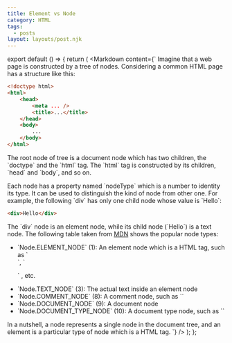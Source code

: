 ```yaml
---
title: Element vs Node
category: HTML
tags:
  - posts
layout: layouts/post.njk
---
```


export default () => {
    return (
<Markdown
    content={`
Imagine that a web page is constructed by a tree of nodes. Considering a common HTML page has a structure like this:

~~~ html
<!doctype html>
<html>
    <head>
        <meta ... />
        <title>...</title>
    </head>
    <body>
        ...
    </body>
</html>
~~~

The root node of tree is a document node which has two children, the \`doctype\` and the \`html\` tag. 
The \`html\` tag is constructed by its children, \`head\` and \`body\`, and so on.

Each node has a property named \`nodeType\` which is a number to identity its type. It can be used to distinguish 
the kind of node from other one. For example, the following \`div\` has only one child node whose value is \`Hello\`:

~~~ html
<div>Hello</div>
~~~

The \`div\` node is an element node, while its child node (\`Hello\`) is a text node. The following table taken from 
[MDN](https://developer.mozilla.org/en-US/docs/Web/API/Node/nodeType) shows the popular node types:

* \`Node.ELEMENT_NODE\` (1): An element node which is a HTML tag, such as \`<div>\`, \`<p>\` , etc.
* \`Node.TEXT_NODE\` (3): The actual text inside an element node
* \`Node.COMMENT_NODE\` (8): A comment node, such as \`<!-- ... -->\`
* \`Node.DOCUMENT_NODE\` (9): A document node
* \`Node.DOCUMENT_TYPE_NODE\` (10): A document type node, such as \`<!DOCTYPE html>\`

In a nutshell, a node represents a single node in the document tree, and an element is a particular type of node which is a HTML tag.
`}
/>
    );
};
